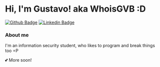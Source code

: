 # Hi, I'm Gustavo! aka WhoisGVB :D

[![Github Badge](https://img.shields.io/badge/-Github-000?style=flat-square&logo=Github&logoColor=white&link=https://github.com/whoisgvb)](https://github.com/whoisgvb)
[![Linkedin Badge](https://img.shields.io/badge/-LinkedIn-blue?style=flat-square&logo=Linkedin&logoColor=white&link=https://www.linkedin.com/in/gvilela/)](https://www.linkedin.com/in/gvilela/)


### About me
I'm an information security student, who likes to program and break things too =P

💕  More soon!
